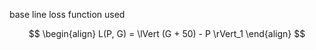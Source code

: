 base line loss function used 

$$
\begin{align}
L(P, G) = \lVert (G + 50) - P \rVert_1
\end{align}
$$